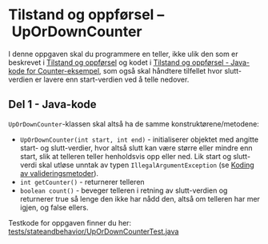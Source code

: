 # Tilstand og oppførsel – UpOrDownCounter

I denne oppgaven skal du programmere en teller, ikke ulik den som er beskrevet i [Tilstand og oppførsel](https://www.ntnu.no/wiki/pages/viewpage.action?pageId=65937373) og kodet i [Tilstand og oppførsel - Java-kode for Counter-eksempel](https://www.ntnu.no/wiki/pages/viewpage.action?pageId=65937823), som også skal håndtere tilfellet hvor slutt-verdien er lavere enn start-verdien ved å telle nedover.

## Del 1 - Java-kode

`UpOrDownCounter`-klassen skal altså ha de samme konstruktørene/metodene:

- `UpOrDownCounter(int start, int end)` - initialiserer objektet med angitte start- og slutt-verdier, hvor altså slutt kan være større eller mindre enn start, slik at telleren teller henholdsvis opp eller ned. Lik start og slutt-verdi skal utløse unntak av typen `IllegalArgumentException` (se [Koding av valideringsmetoder](https://www.ntnu.no/wiki/display/tdt4100/Koding+av+valideringsmetoder)).
- `int getCounter()` - returnerer telleren
- `boolean count()` - beveger telleren i retning av slutt-verdien og returnerer true så lenge den ikke har nådd den, altså om telleren har mer igjen, og false ellers.
 
Testkode for oppgaven finner du her: [tests/stateandbehavior/UpOrDownCounterTest.java](../../tests/stateandbehavior/UpOrDownCounterTest.java)

